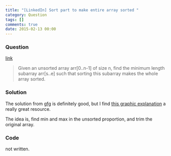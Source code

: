 ```yaml
---
title: "[LinkedIn] Sort part to make entire array sorted "
category: Question
tags: []
comments: true
date: 2015-02-13 00:00
---
```



### Question

[link](http://www.geeksforgeeks.org/minimum-length-unsorted-subarray-sorting-which-makes-the-complete-array-sorted/)

> Given an unsorted array arr[0..n-1] of size n, find the minimum length subarray arr[s..e] such that sorting this subarray makes the whole array sorted.

### Solution

The solution from [gfg](http://www.geeksforgeeks.org/minimum-length-unsorted-subarray-sorting-which-makes-the-complete-array-sorted/) is definitely good, but I find [this graphic explanation](http://stackoverflow.com/a/15855670) a really great resource.

The idea is, find min and max in the unsorted proportion, and trim the original array.

### Code

not written.
